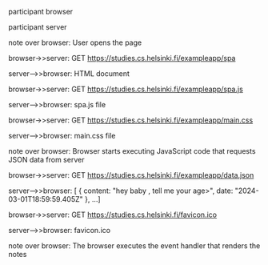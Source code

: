 participant browser

participant server

note over browser: User opens the page

browser->>server: GET https://studies.cs.helsinki.fi/exampleapp/spa

server-->>browser: HTML document

browser->>server: GET https://studies.cs.helsinki.fi/exampleapp/spa.js

server-->>browser: spa.js file

browser->>server: GET https://studies.cs.helsinki.fi/exampleapp/main.css

server-->>browser: main.css file

note over browser: Browser starts executing JavaScript code that requests JSON data from server

browser->>server: GET https://studies.cs.helsinki.fi/exampleapp/data.json

server-->>browser: [ { content: "hey baby , tell me your age>", date: "2024-03-01T18:59:59.405Z" }, ...]

browser->>server: GET https://studies.cs.helsinki.fi/favicon.ico

server-->>browser: favicon.ico

note over browser: The browser executes the event handler that renders the notes
